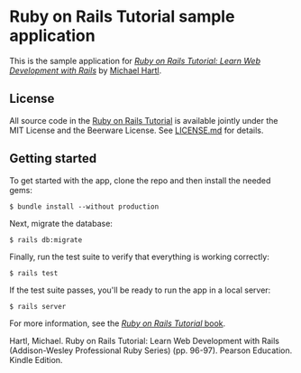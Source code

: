 # Ruby on Rails Tutorial sample application
 This is the sample application for
[*Ruby on Rails Tutorial:
Learn Web Development with Rails*](http://www.railstutorial.org/)
by [Michael Hartl](http://www.michaelhartl.com/).
 ## License
 All source code in the [Ruby on Rails Tutorial](http://railstutorial.org/)
is available jointly under the MIT License and the Beerware License. See
[LICENSE.md](LICENSE.md) for details.
 ## Getting started
 To get started with the app, clone the repo and then install the needed gems:
 ```
$ bundle install --without production
```
 Next, migrate the database:
 ```
$ rails db:migrate
```
 Finally, run the test suite to verify that everything is working correctly:
 ```
$ rails test
```
 If the test suite passes, you'll be ready to run the app in a local server:
 ```
$ rails server
```
 For more information, see the
[*Ruby on Rails Tutorial* book](http://www.railstutorial.org/book).

Hartl, Michael. Ruby on Rails Tutorial: Learn Web Development with Rails (Addison-Wesley Professional Ruby Series) (pp. 96-97). Pearson Education. Kindle Edition. 
